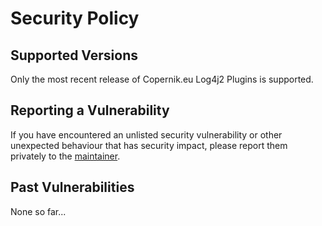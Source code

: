 <!---
  ~ Licensed to the Apache Software Foundation (ASF) under one or more
  ~ contributor license agreements.  See the NOTICE file distributed with
  ~ this work for additional information regarding copyright ownership.
  ~ The ASF licenses this file to you under the Apache License, Version 2.0
  ~ (the "License"); you may not use this file except in compliance with
  ~ the License.  You may obtain a copy of the License at
  ~
  ~      http://www.apache.org/licenses/LICENSE-2.0
  ~
  ~ Unless required by applicable law or agreed to in writing, software
  ~ distributed under the License is distributed on an "AS IS" BASIS,
  ~ WITHOUT WARRANTIES OR CONDITIONS OF ANY KIND, either express or implied.
  ~ See the License for the specific language governing permissions and
  ~ limitations under the License.
  -->
# Security Policy

## Supported Versions

Only the most recent release of Copernik.eu Log4j2 Plugins is supported.

## Reporting a Vulnerability

If you have encountered an unlisted security vulnerability or other unexpected behaviour that has security impact,
please report them privately to the [maintainer](mailto:security@copernik.eu).

## Past Vulnerabilities

None so far...

